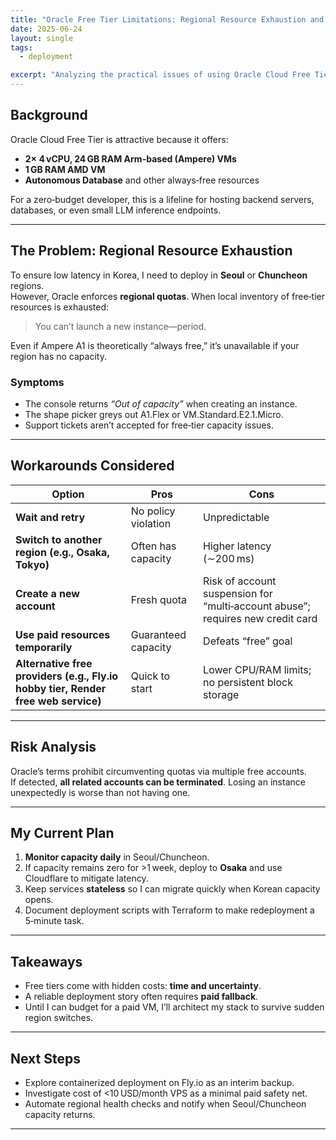 ```yaml
---
title: "Oracle Free Tier Limitations: Regional Resource Exhaustion and Deployment Dilemmas"  
date: 2025-06-24  
layout: single  
tags:  
  - deployment  

excerpt: "Analyzing the practical issues of using Oracle Cloud Free Tier in Korea—especially the challenge of regional resource shortages that block new VM deployments."  
---
```


## Background  

Oracle Cloud Free Tier is attractive because it offers:  
- **2× 4 vCPU, 24 GB RAM Arm-based (Ampere) VMs**  
- **1 GB RAM AMD VM**  
- **Autonomous Database** and other always‑free resources  

For a zero‑budget developer, this is a lifeline for hosting backend servers, databases, or even small LLM inference endpoints.  

---

## The Problem: Regional Resource Exhaustion  

To ensure low latency in Korea, I need to deploy in **Seoul** or **Chuncheon** regions.  
However, Oracle enforces **regional quotas**. When local inventory of free‑tier resources is exhausted:  

> You can’t launch a new instance—period.  

Even if Ampere A1 is theoretically “always free,” it’s unavailable if your region has no capacity.  

### Symptoms  
- The console returns *“Out of capacity”* when creating an instance.  
- The shape picker greys out A1.Flex or VM.Standard.E2.1.Micro.  
- Support tickets aren’t accepted for free‑tier capacity issues.  

---

## Workarounds Considered  

| Option | Pros | Cons |  
|--------|------|------|
| **Wait and retry** | No policy violation | Unpredictable |  
| **Switch to another region (e.g., Osaka, Tokyo)** | Often has capacity | Higher latency (∼200 ms) |  
| **Create a new account** | Fresh quota | Risk of account suspension for “multi‑account abuse”; requires new credit card |  
| **Use paid resources temporarily** | Guaranteed capacity | Defeats “free” goal |  
| **Alternative free providers (e.g., Fly.io hobby tier, Render free web service)** | Quick to start | Lower CPU/RAM limits; no persistent block storage |  

---

## Risk Analysis  

Oracle’s terms prohibit circumventing quotas via multiple free accounts.  
If detected, **all related accounts can be terminated**. Losing an instance unexpectedly is worse than not having one.  

---

## My Current Plan  

1. **Monitor capacity daily** in Seoul/Chuncheon.  
2. If capacity remains zero for >1 week, deploy to **Osaka** and use Cloudflare to mitigate latency.  
3. Keep services **stateless** so I can migrate quickly when Korean capacity opens.  
4. Document deployment scripts with Terraform to make redeployment a 5‑minute task.  

---

## Takeaways  

- Free tiers come with hidden costs: **time and uncertainty**.  
- A reliable deployment story often requires **paid fallback**.  
- Until I can budget for a paid VM, I’ll architect my stack to survive sudden region switches.  

---

## Next Steps  

- Explore containerized deployment on Fly.io as an interim backup.  
- Investigate cost of <10 USD/month VPS as a minimal paid safety net.  
- Automate regional health checks and notify when Seoul/Chuncheon capacity returns.  

---
